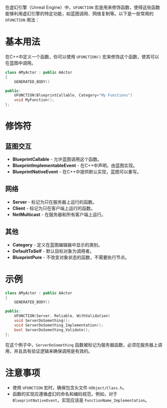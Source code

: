 在虚幻引擎（Unreal Engine）中，`UFUNCTION` 宏是用来修饰函数，使得这些函数能够利用虚幻引擎的特定功能，如蓝图调用、网络复制等。以下是一些常用的 `UFUNCTION` 用法：

#  基本用法

在C++中定义一个函数，你可以使用 `UFUNCTION()` 宏来修饰这个函数，使其可以在蓝图中调用。

```cpp
class AMyActor : public AActor
{
    GENERATED_BODY()

public:
    UFUNCTION(BlueprintCallable, Category="My Functions")
    void MyFunction();
};
```

# 修饰符
## 蓝图交互

- **BlueprintCallable** - 允许蓝图调用这个函数。
- **BlueprintImplementableEvent** - 在C++中声明，由蓝图实现。
- **BlueprintNativeEvent** - 在C++中提供默认实现，蓝图可以重写。
## 网络

- **Server** - 标记为只在服务器上运行的函数。
- **Client** - 标记为只在客户端上运行的函数。
- **NetMulticast** - 在服务器和所有客户端上运行。
## 其他

- **Category** - 定义在蓝图编辑器中显示的类别。
- **DefaultToSelf** - 默认目标对象为调用者。
- **BlueprintPure** - 不改变对象状态的函数，不需要执行节点。

# 示例

```cpp
class AMyActor : public AActor
{
    GENERATED_BODY()

public:
    UFUNCTION(Server, Reliable, WithValidation)
    void ServerDoSomething();
    void ServerDoSomething_Implementation();
    bool ServerDoSomething_Validate();
};
```

在这个例子中，`ServerDoSomething` 函数被标记为服务器函数，必须在服务器上调用，并且具有验证逻辑来确保调用是有效的。

# 注意事项

- 使用 `UFUNCTION` 宏时，确保包含头文件 `UObject/Class.h`。
- 函数的实现应遵循虚幻的命名和编码规范，例如，对于 `BlueprintNativeEvent`，实现应该是 `FunctionName_Implementation`。
